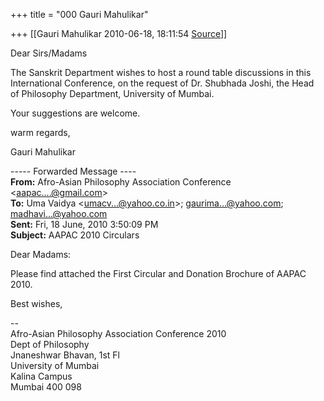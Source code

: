 +++
title = "000 Gauri Mahulikar"

+++
[[Gauri Mahulikar	2010-06-18, 18:11:54 [Source](https://groups.google.com/g/bvparishat/c/_AjN-EhBWn0)]]



Dear Sirs/Madams

The Sanskrit Department wishes to host a round table discussions in this International Conference, on the request of Dr. Shubhada Joshi, the Head  
of Philosophy Department, University of Mumbai.

Your suggestions are welcome.

warm regards,

Gauri Mahulikar

  

----- Forwarded Message ----  
**From:** Afro-Asian Philosophy Association Conference \<[aapac....@gmail.com]()\>  
**To:** Uma Vaidya \<[umacv...@yahoo.co.in]()\>; [gaurima...@yahoo.com](); [madhavi...@yahoo.com]()  
**Sent:** Fri, 18 June, 2010 3:50:09 PM  
**Subject:** AAPAC 2010 Circulars  
  
Dear Madams:

  

Please find attached the First Circular and Donation Brochure of AAPAC 2010.

  

Best wishes,  
  
--  
Afro-Asian Philosophy Association Conference 2010  
Dept of Philosophy  
Jnaneshwar Bhavan, 1st Fl  
University of Mumbai  
Kalina Campus  
Mumbai 400 098  
  

  

